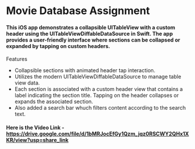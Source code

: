 # Movie Database Assignment


#### This iOS app demonstrates a collapsible UITableView with a custom header using the UITableViewDiffableDataSource in Swift. The app provides a user-friendly interface where sections can be collapsed or expanded by tapping on custom headers.

Features

- Collapsible sections with animated header tap interaction.
- Utilizes the modern UITableViewDiffableDataSource to manage table view data.
- Each section is associated with a custom header view that contains a label indicating the section title. Tapping on the header collapses or expands the associated section.
- Also added a search bar whuch filters content according to the search text.

#### Here is the Video Link - https://drive.google.com/file/d/1bMRJocEfGy1Qzm_jqz0RSCWY2QHx1XKR/view?usp=share_link

